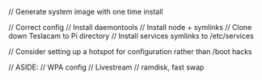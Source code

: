 // Generate system image with one time install

// Correct config
// Install daemontools
// Install node + symlinks
// Clone down Teslacam to Pi directory
// Install services symlinks to /etc/services



// Consider setting up a hotspot for configuration rather than /boot hacks

// ASIDE:
// WPA config
// Livestream
// ramdisk, fast swap